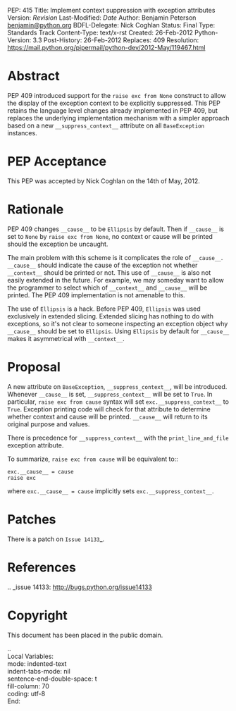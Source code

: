 PEP: 415
Title: Implement context suppression with exception attributes
Version: $Revision$
Last-Modified: $Date$
Author: Benjamin Peterson <benjamin@python.org>
BDFL-Delegate: Nick Coghlan
Status: Final
Type: Standards Track
Content-Type: text/x-rst
Created: 26-Feb-2012
Python-Version: 3.3
Post-History: 26-Feb-2012
Replaces: 409
Resolution: https://mail.python.org/pipermail/python-dev/2012-May/119467.html


Abstract
========

PEP 409 introduced support for the ``raise exc from None`` construct to
allow the display of the exception context to be explicitly suppressed.
This PEP retains the language level changes already implemented in PEP 409,
but replaces the underlying implementation mechanism with a simpler approach
based on a new ``__suppress_context__`` attribute on all ``BaseException``
instances.


PEP Acceptance
==============

This PEP was accepted by Nick Coghlan on the 14th of May, 2012.


Rationale
=========

PEP 409 changes ``__cause__`` to be ``Ellipsis`` by default. Then if
``__cause__`` is set to ``None`` by ``raise exc from None``, no context or cause
will be printed should the exception be uncaught.

The main problem with this scheme is it complicates the role of
``__cause__``. ``__cause__`` should indicate the cause of the exception not
whether ``__context__`` should be printed or not. This use of ``__cause__`` is
also not easily extended in the future. For example, we may someday want to
allow the programmer to select which of ``__context__`` and ``__cause__`` will
be printed. The PEP 409 implementation is not amenable to this.

The use of ``Ellipsis`` is a hack. Before PEP 409, ``Ellipsis`` was used
exclusively in extended slicing. Extended slicing has nothing to do with
exceptions, so it's not clear to someone inspecting an exception object why
``__cause__`` should be set to ``Ellipsis``. Using ``Ellipsis`` by default for
``__cause__`` makes it asymmetrical with ``__context__``.


Proposal
========

A new attribute on ``BaseException``, ``__suppress_context__``, will
be introduced. Whenever ``__cause__`` is set, ``__suppress_context__``
will be set to ``True``. In particular, ``raise exc from cause``
syntax will set ``exc.__suppress_context__`` to ``True``. Exception
printing code will check for that attribute to determine whether
context and cause will be printed. ``__cause__`` will return to its
original purpose and values.

There is precedence for ``__suppress_context__`` with the
``print_line_and_file`` exception attribute.

To summarize, ``raise exc from cause`` will be equivalent to::

    exc.__cause__ = cause
    raise exc

where ``exc.__cause__ = cause`` implicitly sets
``exc.__suppress_context__``.


Patches
=======

There is a patch on `Issue 14133`_.


References
==========

.. _issue 14133:
   http://bugs.python.org/issue14133


Copyright
=========

This document has been placed in the public domain.


..  
   Local Variables:  
   mode: indented-text  
   indent-tabs-mode: nil  
   sentence-end-double-space: t  
   fill-column: 70  
   coding: utf-8  
   End:  
